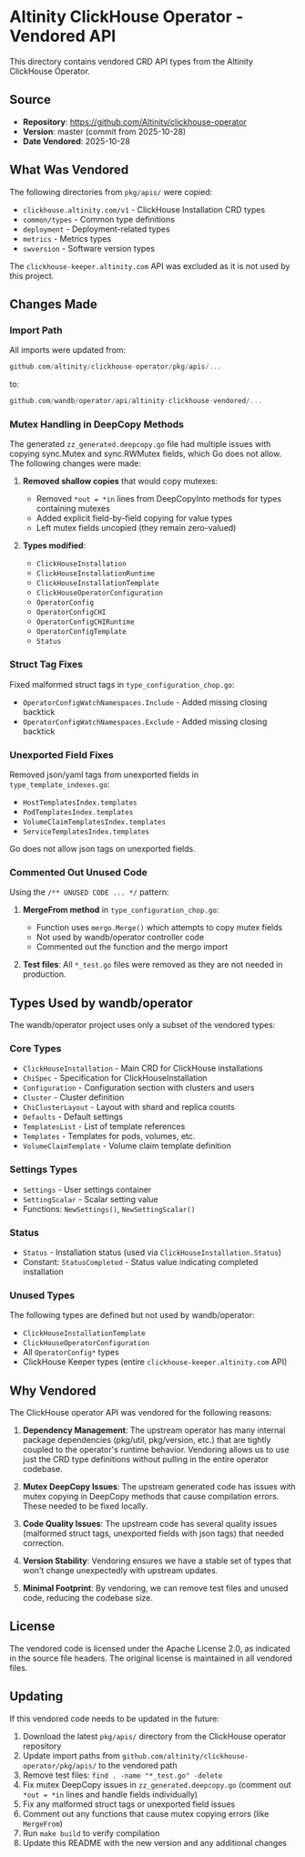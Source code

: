 # Altinity ClickHouse Operator - Vendored API

This directory contains vendored CRD API types from the Altinity ClickHouse Operator.

## Source

- **Repository**: https://github.com/Altinity/clickhouse-operator
- **Version**: master (commit from 2025-10-28)
- **Date Vendored**: 2025-10-28

## What Was Vendored

The following directories from `pkg/apis/` were copied:
- `clickhouse.altinity.com/v1` - ClickHouse Installation CRD types
- `common/types` - Common type definitions
- `deployment` - Deployment-related types
- `metrics` - Metrics types
- `swversion` - Software version types

The `clickhouse-keeper.altinity.com` API was excluded as it is not used by this project.

## Changes Made

### Import Path 
All imports were updated from:
```go
github.com/altinity/clickhouse-operator/pkg/apis/...
```
to:
```go
github.com/wandb/operator/api/altinity-clickhouse-vendored/...
```

### Mutex Handling in DeepCopy Methods
The generated `zz_generated.deepcopy.go` file had multiple issues with copying sync.Mutex and sync.RWMutex fields, which Go does not allow. The following changes were made:

1. **Removed shallow copies** that would copy mutexes:
   - Removed `*out = *in` lines from DeepCopyInto methods for types containing mutexes
   - Added explicit field-by-field copying for value types
   - Left mutex fields uncopied (they remain zero-valued)

2. **Types modified**:
   - `ClickHouseInstallation`
   - `ClickHouseInstallationRuntime`
   - `ClickHouseInstallationTemplate`
   - `ClickHouseOperatorConfiguration`
   - `OperatorConfig`
   - `OperatorConfigCHI`
   - `OperatorConfigCHIRuntime`
   - `OperatorConfigTemplate`
   - `Status`

### Struct Tag Fixes
Fixed malformed struct tags in `type_configuration_chop.go`:
- `OperatorConfigWatchNamespaces.Include` - Added missing closing backtick
- `OperatorConfigWatchNamespaces.Exclude` - Added missing closing backtick

### Unexported Field Fixes
Removed json/yaml tags from unexported fields in `type_template_indexes.go`:
- `HostTemplatesIndex.templates`
- `PodTemplatesIndex.templates`
- `VolumeClaimTemplatesIndex.templates`
- `ServiceTemplatesIndex.templates`

Go does not allow json tags on unexported fields.

### Commented Out Unused Code
Using the `/** UNUSED CODE ... */` pattern:

1. **MergeFrom method** in `type_configuration_chop.go`:
   - Function uses `mergo.Merge()` which attempts to copy mutex fields
   - Not used by wandb/operator controller code
   - Commented out the function and the mergo import

2. **Test files**: All `*_test.go` files were removed as they are not needed in production.

## Types Used by wandb/operator

The wandb/operator project uses only a subset of the vendored types:

### Core Types
- `ClickHouseInstallation` - Main CRD for ClickHouse installations
- `ChiSpec` - Specification for ClickHouseInstallation
- `Configuration` - Configuration section with clusters and users
- `Cluster` - Cluster definition
- `ChiClusterLayout` - Layout with shard and replica counts
- `Defaults` - Default settings
- `TemplatesList` - List of template references
- `Templates` - Templates for pods, volumes, etc.
- `VolumeClaimTemplate` - Volume claim template definition

### Settings Types
- `Settings` - User settings container
- `SettingScalar` - Scalar setting value
- Functions: `NewSettings()`, `NewSettingScalar()`

### Status
- `Status` - Installation status (used via `ClickHouseInstallation.Status`)
- Constant: `StatusCompleted` - Status value indicating completed installation

### Unused Types
The following types are defined but not used by wandb/operator:
- `ClickHouseInstallationTemplate`
- `ClickHouseOperatorConfiguration`
- All `OperatorConfig*` types
- ClickHouse Keeper types (entire `clickhouse-keeper.altinity.com` API)

## Why Vendored

The ClickHouse operator API was vendored for the following reasons:

1. **Dependency Management**: The upstream operator has many internal package dependencies (pkg/util, pkg/version, etc.) that are tightly coupled to the operator's runtime behavior. Vendoring allows us to use just the CRD type definitions without pulling in the entire operator codebase.

2. **Mutex DeepCopy Issues**: The upstream generated code has issues with mutex copying in DeepCopy methods that cause compilation errors. These needed to be fixed locally.

3. **Code Quality Issues**: The upstream code has several quality issues (malformed struct tags, unexported fields with json tags) that needed correction.

4. **Version Stability**: Vendoring ensures we have a stable set of types that won't change unexpectedly with upstream updates.

5. **Minimal Footprint**: By vendoring, we can remove test files and unused code, reducing the codebase size.

## License

The vendored code is licensed under the Apache License 2.0, as indicated in the source file headers. The original license is maintained in all vendored files.

## Updating

If this vendored code needs to be updated in the future:

1. Download the latest `pkg/apis/` directory from the ClickHouse operator repository
2. Update import paths from `github.com/altinity/clickhouse-operator/pkg/apis/` to the vendored path
3. Remove test files: `find . -name "*_test.go" -delete`
4. Fix mutex DeepCopy issues in `zz_generated.deepcopy.go` (comment out `*out = *in` lines and handle fields individually)
5. Fix any malformed struct tags or unexported field issues
6. Comment out any functions that cause mutex copying errors (like `MergeFrom`)
7. Run `make build` to verify compilation
8. Update this README with the new version and any additional changes

